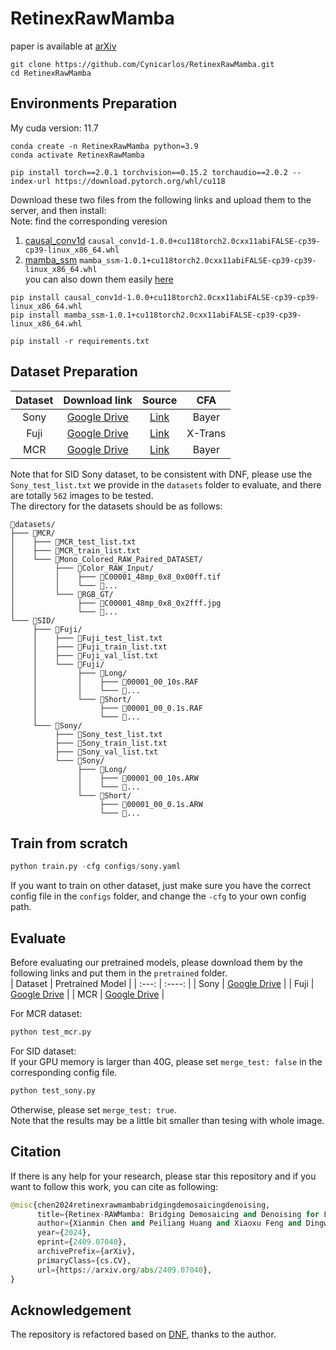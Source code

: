 # RetinexRawMamba
paper is available at [arXiv](https://arxiv.org/pdf/2409.07040)
```
git clone https://github.com/Cynicarlos/RetinexRawMamba.git
cd RetinexRawMamba
```
## Environments Preparation
My cuda version: 11.7  
```
conda create -n RetinexRawMamba python=3.9
conda activate RetinexRawMamba
```
```
pip install torch==2.0.1 torchvision==0.15.2 torchaudio==2.0.2 --index-url https://download.pytorch.org/whl/cu118
```

Download these two files from the following links and upload them to the server, and then install:  
Note: find the corresponding veresion
1. [causal_conv1d](https://github.com/Dao-AILab/causal-conv1d/releases/tag/v1.0.0)
`causal_conv1d-1.0.0+cu118torch2.0cxx11abiFALSE-cp39-cp39-linux_x86_64.whl`
2. [mamba_ssm](https://github.com/state-spaces/mamba/releases/tag/v1.0.1)
`mamba_ssm-1.0.1+cu118torch2.0cxx11abiFALSE-cp39-cp39-linux_x86_64.whl`  
you can also down them easily [here](https://drive.google.com/drive/folders/1lsb6MfmGF8OmhqaishnBc69TFNxsabHP)

```
pip install causal_conv1d-1.0.0+cu118torch2.0cxx11abiFALSE-cp39-cp39-linux_x86_64.whl  
pip install mamba_ssm-1.0.1+cu118torch2.0cxx11abiFALSE-cp39-cp39-linux_x86_64.whl
```

```
pip install -r requirements.txt
```
## Dataset Preparation
| Dataset | Download link |  Source  |  CFA     |
| :---:   |    :----:     |  :---:   |  :---:   |
| Sony    | [Google Drive](https://drive.google.com/file/d/1G6VruemZtpOyHjOC5N8Ww3ftVXOydSXx/view)       | [Link](https://github.com/cchen156/Learning-to-See-in-the-Dark)   |  Bayer  |
| Fuji    | [Google Drive](https://drive.google.com/file/d/1C7GeZ3Y23k1B8reRL79SqnZbRBc4uizH/view)       | [Link](https://github.com/cchen156/Learning-to-See-in-the-Dark)   |  X-Trans  |
| MCR     | [Google Drive](https://drive.google.com/file/d/1Q3NYGyByNnEKt_mREzD2qw9L2TuxCV_r/view)       | [Link](https://github.com/TCL-AILab/Abandon_Bayer-Filter_See_in_the_Dark)   |  Bayer  |

Note that for SID Sony dataset, to be consistent with DNF, please use the ```Sony_test_list.txt``` we provide in the ```datasets``` folder to evaluate, and there are totally ```562``` images to be tested.  
The directory for the datasets should be as follows:  

```
📁datasets/  
├─── 📁MCR/  
│    ├─── 📄MCR_test_list.txt  
│    ├─── 📄MCR_train_list.txt  
│    └─── 📁Mono_Colored_RAW_Paired_DATASET/  
│         ├─── 📁Color_RAW_Input/
│         │    ├─── 📄C00001_48mp_0x8_0x00ff.tif
│         │    └─── 📄...
│         └─── 📁RGB_GT/
│              ├─── 📄C00001_48mp_0x8_0x2fff.jpg
│              └─── 📄...
└─── 📁SID/  
     ├─── 📁Fuji/  
     │    ├─── 📄Fuji_test_list.txt  
     │    ├─── 📄Fuji_train_list.txt  
     │    ├─── 📄Fuji_val_list.txt  
     │    └─── 📁Fuji/  
     │         ├─── 📁Long/
     │         │    ├─── 📄00001_00_10s.RAF
     │         │    └─── 📄...
     │         └─── 📁Short/
     │              ├─── 📄00001_00_0.1s.RAF
     │              └─── 📄...
     └─── 📁Sony/  
          ├─── 📄Sony_test_list.txt  
          ├─── 📄Sony_train_list.txt  
          ├─── 📄Sony_val_list.txt  
          └─── 📁Sony/  
               ├─── 📁Long/
               │    ├─── 📄00001_00_10s.ARW
               │    └─── 📄...
               └─── 📁Short/
                    ├─── 📄00001_00_0.1s.ARW
                    └─── 📄...
```
## Train from scratch
```python
python train.py -cfg configs/sony.yaml
```  
If you want to train on other dataset, just make sure you have the correct config file in the ```configs``` folder, and change the `-cfg` to your own config path.

## Evaluate
Before evaluating our pretrained models, please download them by the following links and put them in the ```pretrained``` folder.  
| Dataset | Pretrained Model  |
| :---:   |    :----:     |
| Sony    | [Google Drive](https://drive.google.com/file/d/1eAgm5HHDH0CBUsl-czZ7Kdues3tAPy7W/view?usp=drive_link)      | 
| Fuji    | [Google Drive](https://drive.google.com/file/d/1C9x-VcHdkFt-7MQONSkZAWtttu3Gtp12/view?usp=drive_link)      |
| MCR     | [Google Drive](https://drive.google.com/file/d/1OOuyC7PcODPrcNm1uXx2CZwIS8mchtj7/view?usp=drive_link)      | 

For MCR dataset: 
```python
python test_mcr.py
```  
For SID dataset:  
If your GPU memory is larger than 40G, please set ```merge_test: false``` in the corresponding config file.  
```python
python test_sony.py
```  
Otherwise, please set ```merge_test: true```.  
Note that the results may be a little bit smaller than tesing with whole image.

## Citation
If there is any help for your research, please star this repository and if you want to follow this work, you can cite as following:
```python
@misc{chen2024retinexrawmambabridgingdemosaicingdenoising,
      title={Retinex-RAWMamba: Bridging Demosaicing and Denoising for Low-Light RAW Image Enhancement}, 
      author={Xianmin Chen and Peiliang Huang and Xiaoxu Feng and Dingwen Zhang and Longfei Han and Junwei Han},
      year={2024},
      eprint={2409.07040},
      archivePrefix={arXiv},
      primaryClass={cs.CV},
      url={https://arxiv.org/abs/2409.07040}, 
}
```

## Acknowledgement
The repository is refactored based on [DNF](https://github.com/Srameo/DNF), thanks to the author.
